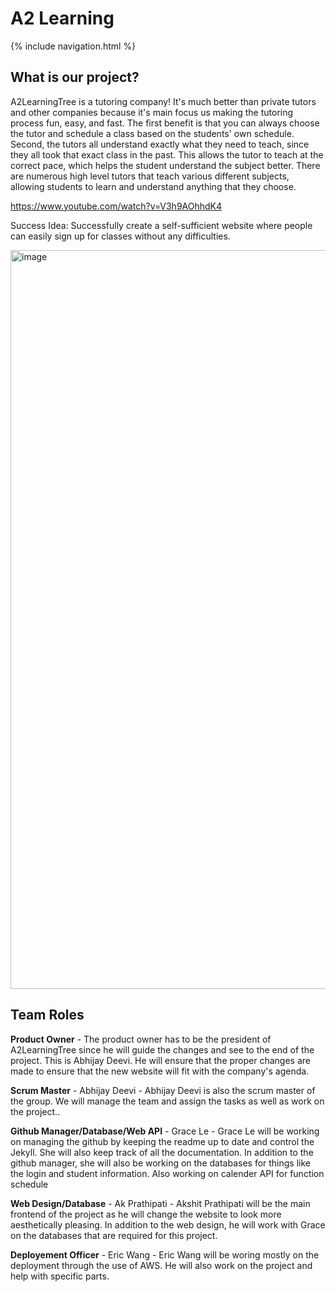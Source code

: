 
# A2 Learning

{% include navigation.html %}

## What is our project?

A2LearningTree is a tutoring company! It's much better than private tutors and other companies because it's main focus us making the tutoring process fun, easy, and fast. The first benefit is that you can always choose the tutor and schedule a class based on the students' own schedule. Second, the tutors all understand exactly what they need to teach, since they all took that exact class in the past. This allows the tutor to teach at the correct pace, which helps the student understand the subject better. There are numerous high level tutors that teach various different subjects, allowing students to learn and understand anything that they choose.

https://www.youtube.com/watch?v=V3h9AOhhdK4

Success Idea: Successfully create a self-sufficient website where people can easily sign up for classes without any difficulties.

<img width="1182" alt="image" src="https://user-images.githubusercontent.com/73254122/171513818-4191e38c-82e9-48cf-9bb9-1804f7bd7d23.png">

## Team Roles

**Product Owner** -  The product owner has to be the president of A2LearningTree since he will guide the changes and see to the end of the project. This is Abhijay Deevi. He will ensure that the proper changes are made to ensure that the new website will fit with the company's agenda.

**Scrum Master** - Abhijay Deevi - Abhijay Deevi is also the scrum master of the group. We will manage the team and assign the tasks as well as work on the project.. 

**Github Manager/Database/Web API** - Grace Le - Grace Le will be working on managing the github by keeping the readme up to date and control the Jekyll. She will also keep track of all the documentation. In addition to the github manager, she will also be working on the databases for things like the login and student information. Also working on calender API for function schedule

**Web Design/Database** - Ak Prathipati - Akshit Prathipati will be the main frontend of the project as he will change the website to look more aesthetically pleasing. In addition to the web design, he will work with Grace on the databases that are required for this project.

**Deployement Officer** - Eric Wang - Eric Wang will be woring mostly on the deployment through the use of AWS. He will also work on the project and help with specific parts.




